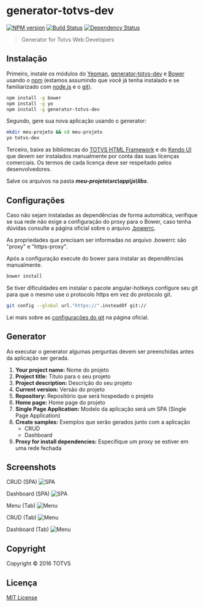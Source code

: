 # generator-totvs-dev

[![NPM version][npm-image]][npm-url]
[![Build Status][travis-image]][travis-url]
[![Dependency Status][daviddm-image]][daviddm-url]

> Generator for Totvs Web Developers

## Instalação

Primeiro, instale os módulos do [Yeoman](http://yeoman.io),  [generator-totvs-dev](https://github.com/devtotvs/generator-totvs-dev) e [Bower](https://bower.io/) usando o  [npm](https://www.npmjs.com/) (estamos assumindo que você já tenha instalado e se familiarizado com [node.js](https://nodejs.org/) e o [git](https://git-scm.com/downloads)).

```bash
npm install -g bower
npm install -g yo
npm install -g generator-totvs-dev
```

Segundo, gere sua nova aplicação usando o generator:

```bash
mkdir meu-projeto && cd meu-projeto
yo totvs-dev
```

Terceiro, baixe as bibliotecas do [TOTVS HTML Framework](http://tdn.totvs.com/display/THF) e do [Kendo UI](http://docs.telerik.com/kendo-ui/intro/installation/bower-install) que devem ser instalados manualmente por conta das suas licenças comerciais. Os termos de cada licença deve ser respeitado pelos desenvolvedores.

Salve os arquivos na pasta ***meu-projeto\src\app\js\libs***.

## Configurações

Caso não sejam instaladas as dependências de forma automática, verifique se sua rede não exige a configuração do proxy para o Bower, caso tenha dúvidas consulte a página oficial sobre o arquivo [.bowerrc](https://bower.io/docs/config/#bowerrc-specification).

As propriedades que precisam ser informadas no arquivo .bowerrc são "proxy" e "https-proxy".

Após a configuração execute do bower para instalar as dependências manualmente.

```bash
bower install
```

Se tiver dificuldades em instalar o pacote angular-hotkeys configure seu git para que o mesmo use o protocolo https em vez do protocolo git.

```bash
git config --global url."https://".insteadOf git://
```

Lei mais sobre as [configurações do git](https://git-scm.com/docs/git-config) na página oficial.

## Generator

Ao executar o generator algumas perguntas devem ser preenchidas antes da aplicação ser gerada.

 1. **Your project name:** Nome do projeto
 2. **Project title:** Título para o seu projeto
 3. **Project description:** Descrição do seu projeto
 4. **Current version:** Versão do projeto
 5. **Repository:** Repositório que será hospedado o projeto
 6. **Home page:** Home page do projeto
 7. **Single Page Application:** Modelo da aplicação será um SPA (Single Page Application)
 8. **Create samples:** Exemplos que serão gerados junto com a aplicação
    - CRUD
    - Dashboard
 9. **Proxy for install dependencies:** Especifique um proxy se estiver em uma rede fechada

## Screenshots

CRUD (SPA)
![SPA][spa-crud]

Dashboard (SPA)
![SPA][spa-dashboard]

Menu (Tab)
![Menu][menu]

CRUD (Tab)
![Menu][menu-crud]

Dashboard (Tab)
![Menu][menu-dashboard]

## Copyright

Copyright © 2016 TOTVS

## Licença

[MIT License](http://en.wikipedia.org/wiki/MIT_License)

[npm-image]:https://badge.fury.io/js/generator-totvs-dev.svg
[npm-url]:https://npmjs.org/package/generator-totvs-dev
[travis-image]:https://travis-ci.org/devtotvs/generator-totvs-dev.svg?branch=master
[travis-url]:https://travis-ci.org/devtotvs/generator-totvs-dev
[daviddm-image]:https://david-dm.org/devtotvs/generator-totvs-dev.svg?theme=shields.io
[daviddm-url]:https://david-dm.org/devtotvs/generator-totvs-dev
[spa-crud]:https://raw.githubusercontent.com/devtotvs/generator-totvs-dev/master/screenshots/spa002-crud.png
[spa-dashboard]:https://raw.githubusercontent.com/devtotvs/generator-totvs-dev/master/screenshots/spa002-dashboard.png
[menu]:https://raw.githubusercontent.com/devtotvs/generator-totvs-dev/master/screenshots/menu001.png
[menu-crud]:https://raw.githubusercontent.com/devtotvs/generator-totvs-dev/master/screenshots/menu002-crud.png
[menu-dashboard]:https://raw.githubusercontent.com/devtotvs/generator-totvs-dev/master/screenshots/menu002-dashboard.png

